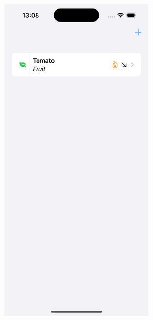 ![alt text](https://github.com/jaouher-bejaoui/Foody/blob/master/Simulator%20Screenshot%20-%20iPhone%2015%20-%202024-06-18%20at%2013.08.10.png)
